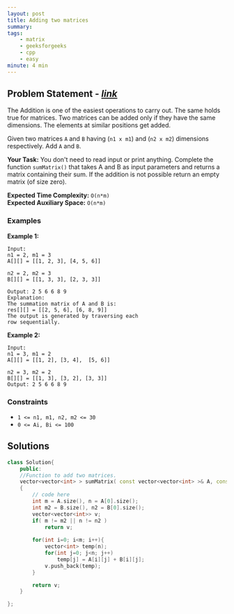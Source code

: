 ```yaml
---
layout: post
title: Adding two matrices
summary:
tags:
    - matrix
    - geeksforgeeks
    - cpp
    - easy
minute: 4 min
---
```


## Problem Statement - [*link*](https://practice.geeksforgeeks.org/problems/adding-two-matrices3512/0/)  

The Addition is one of the easiest operations to carry out. The same holds true for matrices. Two matrices can be added only if they have the same dimensions. The elements at similar positions get added.

Given two matrices `A` and `B` having (`n1 x m1`) and (`n2 x m2`) dimensions respectively. Add `A` and `B`. 


**Your Task:** 
You don't need to read input or print anything. Complete the function `sumMatrix()` that takes A and B as input parameters and returns a matrix containing their sum. If the addition is not possible return an empty matrix (of size zero).

**Expected Time Complexity:** `O(n*m)`  
**Expected Auxiliary Space:** `O(n*m)` 

### Examples

**Example 1:**   
```
Input:
n1 = 2, m1 = 3
A[][] = [[1, 2, 3], [4, 5, 6]]

n2 = 2, m2 = 3
B[][] = [[1, 3, 3], [2, 3, 3]]

Output: 2 5 6 6 8 9
Explanation:
The summation matrix of A and B is:
res[][] = [[2, 5, 6], [6, 8, 9]]
The output is generated by traversing each
row sequentially.
```

**Example 2:**   
```
Input:
n1 = 3, m1 = 2
A[][] = [[1, 2], [3, 4],  [5, 6]]

n2 = 3, m2 = 2
B[][] = [[1, 3], [3, 2], [3, 3]]
Output: 2 5 6 6 8 9
```

### Constraints

+ `1 <= n1, m1, n2, m2 <= 30`
+ `0 <= Ai, Bi <= 100`

## Solutions

```cpp
class Solution{
    public:
    //Function to add two matrices.
    vector<vector<int> > sumMatrix( const vector<vector<int> >& A, const vector<vector<int> >& B)
    {
        // code here
        int m = A.size(), n = A[0].size();
        int m2 = B.size(), n2 = B[0].size();
        vector<vector<int>> v;
        if( m != m2 || n != n2 )
            return v; 
        
        for(int i=0; i<m; i++){
            vector<int> temp(n);
            for(int j=0; j<n; j++)
                temp[j] = A[i][j] + B[i][j];
            v.push_back(temp);
        }

        return v;
    }

};
```

